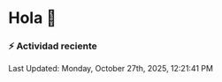 # Hola 👋 

### :zap: Actividad reciente

<!--RECENT_ACTIVITY:start-->
<!--RECENT_ACTIVITY:end-->


<!--RECENT_ACTIVITY:last_update-->
Last Updated: Monday, October 27th, 2025, 12:21:41 PM
<!--RECENT_ACTIVITY:last_update_end-->
